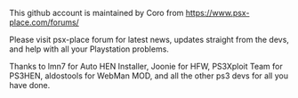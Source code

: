 This github account is maintained by Coro from https://www.psx-place.com/forums/

Please visit psx-place forum for latest news, updates straight from the devs, and help with all your Playstation problems.

Thanks to lmn7 for Auto HEN Installer, Joonie for HFW, PS3Xploit Team for PS3HEN, aldostools for WebMan MOD, and all the other ps3 devs for all you have done.
